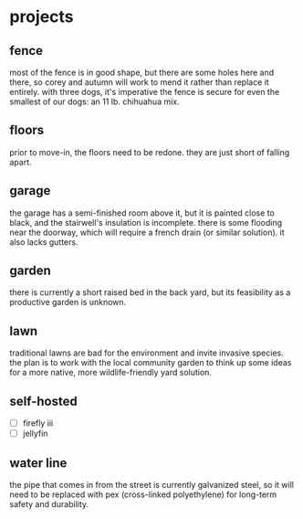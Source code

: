 # projects

## fence

most of the fence is in good shape, but there are some holes here and there, so corey and autumn will work to mend it rather than replace it entirely. with three dogs, it's imperative the fence is secure for even the smallest of our dogs: an 11 lb. chihuahua mix.

## floors

prior to move-in, the floors need to be redone. they are just short of falling apart.

## garage

the garage has a semi-finished room above it, but it is painted close to black, and the stairwell's insulation is incomplete. there is some flooding near the doorway, which will require a french drain (or similar solution). it also lacks gutters.

## garden

there is currently a short raised bed in the back yard, but its feasibility as a productive garden is unknown.

## lawn

traditional lawns are bad for the environment and invite invasive species. the plan is to work with the local community garden to think up some ideas for a more native, more wildlife-friendly yard solution.

## self-hosted

- [ ] firefly iii
- [ ] jellyfin

## water line

the pipe that comes in from the street is currently galvanized steel, so it will need to be replaced with pex (cross-linked polyethylene) for long-term safety and durability.